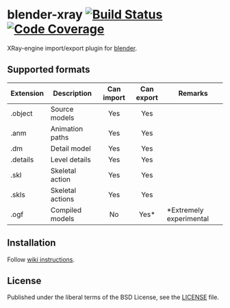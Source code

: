 # blender-xray [![Build Status](https://travis-ci.org/igelbox/blender-xray.svg)](https://travis-ci.org/igelbox/blender-xray) [![Code Coverage](https://codecov.io/gh/igelbox/blender-xray/graph/badge.svg)](https://codecov.io/gh/igelbox/blender-xray)
XRay-engine import/export plugin for [blender](http://www.blender.org/).

## Supported formats
| Extension | Description      | Can import | Can export | Remarks |
|-----------|------------------|:----------:|:----------:|---------|
| .object   | Source models    | Yes        | Yes        | |
| .anm      | Animation paths  | Yes        | Yes        | |
| .dm       | Detail model     | Yes        | Yes        | |
| .details  | Level details    | Yes        | Yes        | |
| .skl      | Skeletal action  | Yes        | Yes        | |
| .skls     | Skeletal actions | Yes        | Yes        | |
| .ogf      | Compiled models  | No         | Yes*       | *Extremely experimental |

## Installation
Follow [wiki instructions](https://github.com/igelbox/blender-xray/wiki/Installation).

## License
Published under the liberal terms of the BSD License, see the [LICENSE](LICENSE) file.
